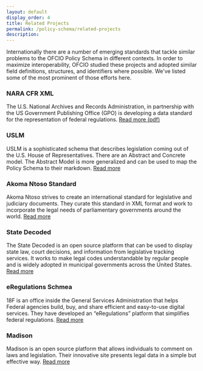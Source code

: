 ```yaml
---
layout: default
display_order: 4
title: Related Projects
permalink: /policy-schema/related-projects
description: 
---
```


Internationally there are a number of emerging standards that tackle similar problems to the OFCIO Policy Schema in different contexts. In order to maximize interoperability, OFCIO studied these projects and adopted similar field definitions, structures, and identifiers where possible. We've listed some of the most prominent of those efforts here.

### NARA CFR XML
The U.S. National Archives and Records Administration, in partnership with the US Government Publishing Office (GPO) is developing a data standard for the representation of federal regulations. [Read more (pdf)](https://www.gpo.gov/fdsys/bulkdata/CFR/resources/CFR-XML_User-Guide_v1.pdf) 

### USLM
USLM is a sophisticated schema that describes legislation coming out of the U.S. House of Representatives. There are an Abstract and Concrete model. The Abstract Model is more generalized and can be used to map the Policy Schema to their markdown. [Read more](http://uscode.house.gov/download/resources/USLM-User-Guide.pdf)

### Akoma Ntoso Standard
Akoma Ntoso strives to create an international standard for legislative and judiciary documents.  They curate this standard in XML format and work to incorporate the legal needs of parliamentary governments around the world. [Read more](http://www.akomantoso.org/)

### State Decoded
The State Decoded is an open source platform that can be used to display state law, court decisions, and information from legislative tracking services.  It works to make legal codes understandable by regular people and is widely adopted in municipal governments across the United States. [Read more](https://www.statedecoded.com/)

### eRegulations Schmea
18F is an office inside the General Services Administration that helps Federal agencies build, buy, and share efficient and easy-to-use digital services. They have developed an “eRegulations” platform that simplifies federal regulations. [Read more](https://18f.gsa.gov/2015/12/09/an-open-source-government-is-a-faster-more-efficient-government/)

### Madison
Madison is an open source platform that allows individuals to comment on laws and legislation. Their innovative site presents legal data in a simple but effective way. [Read more](https://mymadison.io/)


